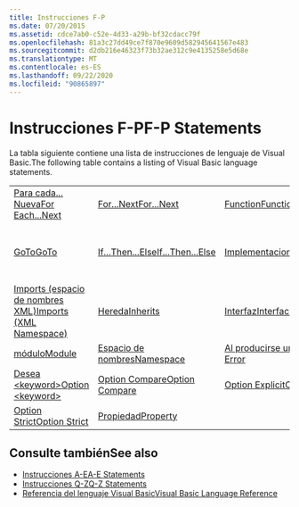 ```yaml
---
title: Instrucciones F-P
ms.date: 07/20/2015
ms.assetid: cdce7ab0-c52e-4d33-a29b-bf32cdacc79f
ms.openlocfilehash: 81a3c27dd49ce7f870e9609d582945641567e483
ms.sourcegitcommit: d2db216e46323f73b32ae312c9e4135258e5d68e
ms.translationtype: MT
ms.contentlocale: es-ES
ms.lasthandoff: 09/22/2020
ms.locfileid: "90865897"
---
```

# <a name="f-p-statements"></a><span data-ttu-id="72c74-102">Instrucciones F-P</span><span class="sxs-lookup"><span data-stu-id="72c74-102">F-P Statements</span></span>

<span data-ttu-id="72c74-103">La tabla siguiente contiene una lista de instrucciones de lenguaje de Visual Basic.</span><span class="sxs-lookup"><span data-stu-id="72c74-103">The following table contains a listing of Visual Basic language statements.</span></span>  
  
|||||  
|---|---|---|---|  
|[<span data-ttu-id="72c74-104">Para cada... Nueva</span><span class="sxs-lookup"><span data-stu-id="72c74-104">For Each...Next</span></span>](for-each-next-statement.md)|[<span data-ttu-id="72c74-105">For...Next</span><span class="sxs-lookup"><span data-stu-id="72c74-105">For...Next</span></span>](for-next-statement.md)|[<span data-ttu-id="72c74-106">Function</span><span class="sxs-lookup"><span data-stu-id="72c74-106">Function</span></span>](function-statement.md)|[<span data-ttu-id="72c74-107">Get</span><span class="sxs-lookup"><span data-stu-id="72c74-107">Get</span></span>](get-statement.md)|  
|[<span data-ttu-id="72c74-108">GoTo</span><span class="sxs-lookup"><span data-stu-id="72c74-108">GoTo</span></span>](goto-statement.md)|[<span data-ttu-id="72c74-109">If...Then...Else</span><span class="sxs-lookup"><span data-stu-id="72c74-109">If...Then...Else</span></span>](if-then-else-statement.md)|[<span data-ttu-id="72c74-110">Implementaciones</span><span class="sxs-lookup"><span data-stu-id="72c74-110">Implements</span></span>](implements-statement.md)|[<span data-ttu-id="72c74-111">Imports (espacio de nombres y tipo .NET)</span><span class="sxs-lookup"><span data-stu-id="72c74-111">Imports (.NET Namespace and Type)</span></span>](imports-statement-net-namespace-and-type.md)|  
|[<span data-ttu-id="72c74-112">Imports (espacio de nombres XML)</span><span class="sxs-lookup"><span data-stu-id="72c74-112">Imports (XML Namespace)</span></span>](imports-statement-xml-namespace.md)|[<span data-ttu-id="72c74-113">Hereda</span><span class="sxs-lookup"><span data-stu-id="72c74-113">Inherits</span></span>](inherits-statement.md)|[<span data-ttu-id="72c74-114">Interfaz</span><span class="sxs-lookup"><span data-stu-id="72c74-114">Interface</span></span>](interface-statement.md)|[<span data-ttu-id="72c74-115">Mid</span><span class="sxs-lookup"><span data-stu-id="72c74-115">Mid</span></span>](mid-statement.md)|  
|[<span data-ttu-id="72c74-116">módulo</span><span class="sxs-lookup"><span data-stu-id="72c74-116">Module</span></span>](module-statement.md)|[<span data-ttu-id="72c74-117">Espacio de nombres</span><span class="sxs-lookup"><span data-stu-id="72c74-117">Namespace</span></span>](namespace-statement.md)|[<span data-ttu-id="72c74-118">Al producirse un error</span><span class="sxs-lookup"><span data-stu-id="72c74-118">On Error</span></span>](on-error-statement.md)|[<span data-ttu-id="72c74-119">Operador</span><span class="sxs-lookup"><span data-stu-id="72c74-119">Operator</span></span>](operator-statement.md)|  
|[<span data-ttu-id="72c74-120">Desea \<keyword></span><span class="sxs-lookup"><span data-stu-id="72c74-120">Option \<keyword></span></span>](option-keyword-statement.md)|[<span data-ttu-id="72c74-121">Option Compare</span><span class="sxs-lookup"><span data-stu-id="72c74-121">Option Compare</span></span>](option-compare-statement.md)|[<span data-ttu-id="72c74-122">Option Explicit</span><span class="sxs-lookup"><span data-stu-id="72c74-122">Option Explicit</span></span>](option-explicit-statement.md)|[<span data-ttu-id="72c74-123">Option Infer</span><span class="sxs-lookup"><span data-stu-id="72c74-123">Option Infer</span></span>](option-infer-statement.md)|  
|[<span data-ttu-id="72c74-124">Option Strict</span><span class="sxs-lookup"><span data-stu-id="72c74-124">Option Strict</span></span>](option-strict-statement.md)|[<span data-ttu-id="72c74-125">Propiedad</span><span class="sxs-lookup"><span data-stu-id="72c74-125">Property</span></span>](property-statement.md)|||  
  
## <a name="see-also"></a><span data-ttu-id="72c74-126">Consulte también</span><span class="sxs-lookup"><span data-stu-id="72c74-126">See also</span></span>

- [<span data-ttu-id="72c74-127">Instrucciones A-E</span><span class="sxs-lookup"><span data-stu-id="72c74-127">A-E Statements</span></span>](a-e-statements.md)
- [<span data-ttu-id="72c74-128">Instrucciones Q-Z</span><span class="sxs-lookup"><span data-stu-id="72c74-128">Q-Z Statements</span></span>](q-z-statements.md)
- [<span data-ttu-id="72c74-129">Referencia del lenguaje Visual Basic</span><span class="sxs-lookup"><span data-stu-id="72c74-129">Visual Basic Language Reference</span></span>](../index.md)

